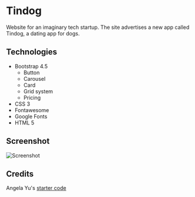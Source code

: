 # Tindog

Website for an imaginary tech startup. The site advertises a new app called Tindog, a dating app for dogs.

## Technologies

- Bootstrap 4.5
  - Button
  - Carousel
  - Card
  - Grid system
  - Pricing
- CSS 3
- Fontawesome
- Google Fonts
- HTML 5

## Screenshot

![Screenshot](https://i.ibb.co/jV510VS/tindog-screenshot.png)

## Credits

Angela Yu's [starter code](https://github.com/jsoto3000/js-TinDog-Start-master)
